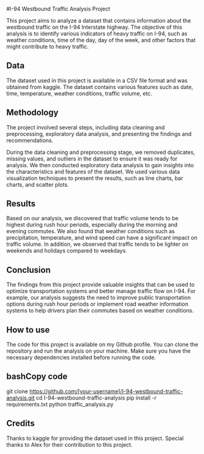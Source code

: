 #I-94 Westbound Traffic Analysis Project

This project aims to analyze a dataset that contains information about the westbound traffic on the I-94 Interstate highway. The objective of this analysis is to identify various indicators of heavy traffic on I-94, such as weather conditions, time of the day, day of the week, and other factors that might contribute to heavy traffic.

## Data

The dataset used in this project is available in a CSV file format and was obtained from kaggle. The dataset contains various features such as date, time, temperature, weather conditions, traffic volume, etc.

## Methodology

The project involved several steps, including data cleaning and preprocessing, exploratory data analysis, and presenting the findings and recommendations.

During the data cleaning and preprocessing stage, we removed duplicates, missing values, and outliers in the dataset to ensure it was ready for analysis. We then conducted exploratory data analysis to gain insights into the characteristics and features of the dataset. We used various data visualization techniques to present the results, such as line charts, bar charts, and scatter plots.

## Results

Based on our analysis, we discovered that traffic volume tends to be highest during rush hour periods, especially during the morning and evening commutes. We also found that weather conditions such as precipitation, temperature, and wind speed can have a significant impact on traffic volume. In addition, we observed that traffic tends to be lighter on weekends and holidays compared to weekdays.

## Conclusion

The findings from this project provide valuable insights that can be used to optimize transportation systems and better manage traffic flow on I-94. For example, our analysis suggests the need to improve public transportation options during rush hour periods or implement road weather information systems to help drivers plan their commutes based on weather conditions.

## How to use

The code for this project is available on my Github profile. You can clone the repository and run the analysis on your machine. Make sure you have the necessary dependencies installed before running the code.

## bashCopy code

git clone https://github.com/[your-username]/I-94-westbound-traffic-analysis.git cd I-94-westbound-traffic-analysis pip install -r requirements.txt python traffic_analysis.py

## Credits

Thanks to kaggle for providing the dataset used in this project. Special thanks to Alex for their contribution to this project.


